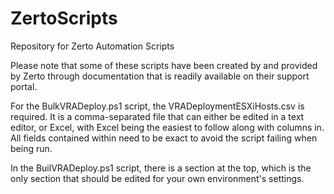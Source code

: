 # ZertoScripts
Repository for Zerto Automation Scripts

Please note that some of these scripts have been created by and provided by Zerto through documentation that is readily available on their support portal.

For the BulkVRADeploy.ps1 script, the VRADeploymentESXiHosts.csv is required.  It is a comma-separated file that can either be edited in a text editor, or Excel, with Excel being the easiest to follow along with columns in.  All fields contained within need to be exact to avoid the script failing when being run.

In the BuilVRADeploy.ps1 script, there is a section at the top, which is the only section that should be edited for your own environment's settings.
